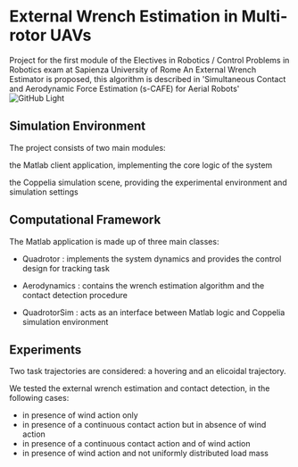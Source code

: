 # External Wrench Estimation in Multi-rotor UAVs

Project for the first module of the Electives in Robotics / Control Problems in Robotics exam at Sapienza University of Rome
An External Wrench Estimator is proposed, this algorithm is described in 'Simultaneous Contact and Aerodynamic Force Estimation (s-CAFE) for Aerial Robots' ![GitHub Light](https://arxiv.org/abs/1810.12908)


## Simulation Environment

The project consists of two main modules:

 the Matlab client application, implementing the core logic of the system
 
 the Coppelia simulation scene, providing the experimental environment and simulation settings


##  Computational Framework

The Matlab application is made up of three main classes:

- Quadrotor : implements the system dynamics and provides the control design for tracking task

- Aerodynamics : contains the wrench estimation algorithm and the contact detection procedure

- QuadrotorSim : acts as an interface between Matlab logic and Coppelia simulation environment

## Experiments

Two task trajectories are considered: a hovering and an elicoidal trajectory.

We tested the external wrench estimation and contact detection, in the following cases:


- in presence of wind action only
- in presence of a continuous contact action but in absence of wind action
- in presence of a continuous contact action and of wind action
- in presence of wind action and not uniformly distributed load mass





